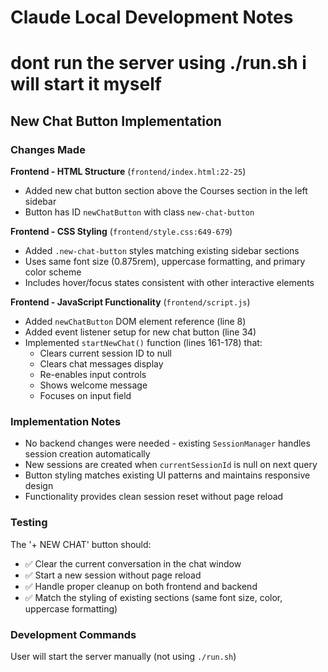 # Claude Local Development Notes

# dont run the server using ./run.sh i will start it myself

## New Chat Button Implementation

### Changes Made

**Frontend - HTML Structure** (`frontend/index.html:22-25`)
- Added new chat button section above the Courses section in the left sidebar
- Button has ID `newChatButton` with class `new-chat-button`

**Frontend - CSS Styling** (`frontend/style.css:649-679`)
- Added `.new-chat-button` styles matching existing sidebar sections
- Uses same font size (0.875rem), uppercase formatting, and primary color scheme
- Includes hover/focus states consistent with other interactive elements

**Frontend - JavaScript Functionality** (`frontend/script.js`)
- Added `newChatButton` DOM element reference (line 8)
- Added event listener setup for new chat button (line 34)
- Implemented `startNewChat()` function (lines 161-178) that:
  - Clears current session ID to null
  - Clears chat messages display
  - Re-enables input controls
  - Shows welcome message
  - Focuses on input field

### Implementation Notes

- No backend changes were needed - existing `SessionManager` handles session creation automatically
- New sessions are created when `currentSessionId` is null on next query
- Button styling matches existing UI patterns and maintains responsive design
- Functionality provides clean session reset without page reload

### Testing

The '+ NEW CHAT' button should:
- ✅ Clear the current conversation in the chat window
- ✅ Start a new session without page reload
- ✅ Handle proper cleanup on both frontend and backend
- ✅ Match the styling of existing sections (same font size, color, uppercase formatting)

### Development Commands

User will start the server manually (not using `./run.sh`)